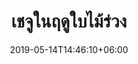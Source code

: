 ---
title: "เชจูในฤดูใบไม้ร่วง"
date: 2019-05-14T14:46:10+06:00
description: "This is meta description"
type: "post"
image: "images/korea/Jeju2.jpg"
categories: 
  - "Nature"
tags:
  - "Photos"
  - "Nature"
  - "Korea"
locations: 
     -  "เกาะเชจู"
     -  "ซอพจิโกจิ ( Seobjigoji )"
     -  "ปล่องภูเขาไฟซองซานอิลจุลบง ( Songsan Sunrise Peak )"
costs: "20,000"
image_air: "images/airplane/eastar_jet.png"
total_date: "6วัน 5คืน"
time:
      - "20 ก.ย. 62 - 25 ก.ย. 62"
      - "15 ต.ค. 62 - 18 ต.ค. 62"
---